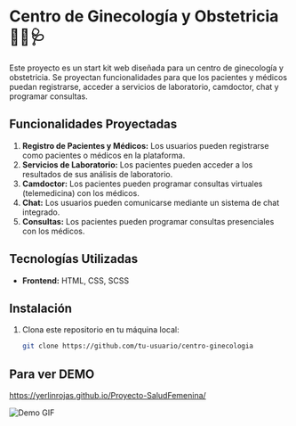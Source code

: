 # Centro de Ginecología y Obstetricia 🤰🏻🩺

Este proyecto es un start kit web diseñada para un centro de ginecología y obstetricia. 
Se proyectan funcionalidades para que los pacientes y médicos puedan registrarse, acceder a servicios de laboratorio, camdoctor, chat y programar consultas.

## Funcionalidades Proyectadas

1. **Registro de Pacientes y Médicos:** Los usuarios pueden registrarse como pacientes o médicos en la plataforma.
2. **Servicios de Laboratorio:** Los pacientes pueden acceder a los resultados de sus análisis de laboratorio.
3. **Camdoctor:** Los pacientes pueden programar consultas virtuales (telemedicina) con los médicos.
4. **Chat:** Los usuarios pueden comunicarse mediante un sistema de chat integrado.
5. **Consultas:** Los pacientes pueden programar consultas presenciales con los médicos.

## Tecnologías Utilizadas

- **Frontend:** HTML, CSS, SCSS

## Instalación

1. Clona este repositorio en tu máquina local:

   ```bash
   git clone https://github.com/tu-usuario/centro-ginecologia

## Para ver DEMO
https://yerlinrojas.github.io/Proyecto-SaludFemenina/

![Demo GIF](./centromedicoSaludFemenina.gif)

